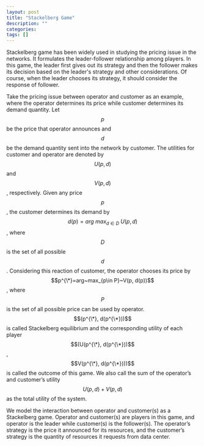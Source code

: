 ```yaml
---
layout: post
title: "Stackelberg Game"
description: ""
categories: 
tags: []
---
```


Stackelberg game has been widely used in studying the pricing issue in the networks. It formulates the leader-follower relationship among players. In this game, the leader first gives out its strategy and then the follower makes its decision based on the leader's strategy and other considerations. Of course, when the leader chooses its strategy, it should consider the response of follower.

Take the pricing issue between operator and customer as an example, where the operator determines its price while customer determines its demand quantity. Let $$p$$ be the price that operator announces and $$d$$ be the demand quantity sent into the network by customer. The utilities for customer and operator are denoted by $$U(p, d)$$ and $$V(p, d)$$, respectively. Given any price $$p$$, the customer determines its demand by $$d(p)=arg~max_{d\in D}~U(p, d)$$, where $$D$$ is the set of all possible $$d$$. Considering this reaction of customer, the operator chooses its price by $$p^{\*}=arg~max_{p\in P}~V(p, d(p))$$, where $$P$$ is the set of all possible price can be used by operator. $$(p^{\*}, d(p^{\*}))$$ is called Stackelberg equilibrium and the corresponding utility of each player $$(U(p^{\*}, d(p^{\*}))$$, $$V(p^{\*}, d(p^{\*})))$$ is called the outcome of this game. We also call the sum of the operator’s and customer’s utility $$U(p, d)+ V(p, d)$$ as the total utility of the system.

We model the interaction between operator and customer(s) as a Stackelberg game. Operator and customer(s) are players in this game, and operator is the leader while customer(s) is the follower(s). The operator’s strategy is the price it announced for its resources, and the customer’s strategy is the quantity of resources it requests from data center.


